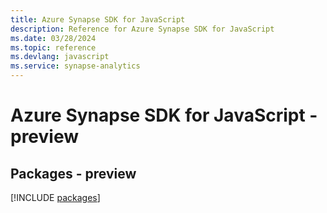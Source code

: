 ```yaml
---
title: Azure Synapse SDK for JavaScript
description: Reference for Azure Synapse SDK for JavaScript
ms.date: 03/28/2024
ms.topic: reference
ms.devlang: javascript
ms.service: synapse-analytics
---
```

# Azure Synapse SDK for JavaScript - preview
## Packages - preview
[!INCLUDE [packages](synapse-index.md)]
